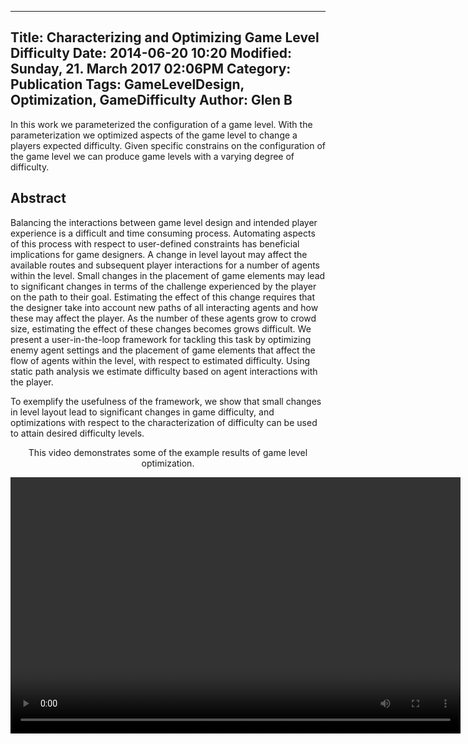 
---
Title: Characterizing and Optimizing Game Level Difficulty
Date: 2014-06-20 10:20
Modified: Sunday, 21. March 2017 02:06PM 
Category: Publication
Tags: GameLevelDesign, Optimization, GameDifficulty
Author: Glen B
---
In this work we parameterized the configuration of a game level. With the parameterization we optimized aspects of the game level to change a players expected difficulty. Given specific constrains on the configuration of the game level we can produce game levels with a varying degree of difficulty.

## Abstract

Balancing the interactions between game level design and intended player experience is a difficult and time consuming process.  Automating aspects of this process with respect to user-defined constraints has beneficial implications for game designers.  A change in level layout may affect the available routes and subsequent player interactions for a number of agents within the level. Small changes in the placement of game elements may lead to significant changes in terms of the challenge experienced by the player on the path to their goal. Estimating the effect of this change requires that the designer take into account new paths of all interacting agents and how these may affect the player.  As the number of these agents grow to crowd size, estimating the effect of these changes becomes grows difficult. We present a user-in-the-loop framework for tackling this task by optimizing enemy agent settings and the placement of game elements that affect the flow of agents within the level, with respect to estimated difficulty. Using static path analysis we estimate difficulty based on agent interactions with the player. 
 
To exemplify the usefulness of the framework, we show that small changes in level layout lead to significant changes in game difficulty, and optimizations with respect to the characterization of difficulty can be used to attain desired difficulty levels.
<article style="text-align:center">
							<p>
								This video demonstrates some of the example results of game level optimization.
							</p>
							<video width="720" height="410" controls>
							  <source type="video/mp4" src="projects/GameLevelOptimization/mig2014_submission_15.mp4"></source>
							  <source type="video/webm" src="projects/GameLevelOptimization/mig2014_submission_15.webm"></source>
							  							
							  Your browser does not support the encoded video.
							</video>
						</article>

<article style="text-align:center">
							<p>
								This video demonstrates some of the example results of game level optimization.
							</p>
							<video width="720" height="410" controls>
							  <source type="video/mp4" src="projects/GameLevelOptimization/mig2014_submission_15.mp4"></source>
							  <source type="video/webm" src="projects/GameLevelOptimization/mig2014_submission_15.webm"></source>
							  							
							  Your browser does not support the encoded video.
							</video>
						</article>

## Files

[Bibtex](../files/bibtex/gameLevelOpt.bib)
[Paper](../projects/GameLevelOptimization/mig2014_submission_15.pdf)
[Errata](../projects/GameLevelOptimization/paper_errata.pdf)
[Presentation] (../projects/GameLevelOptimization/ProceduralOptimization-Presentation.pptx)
[comment]: <> ( [Code](https://github.com/FracturedPlane/EnvironmentInterface))



